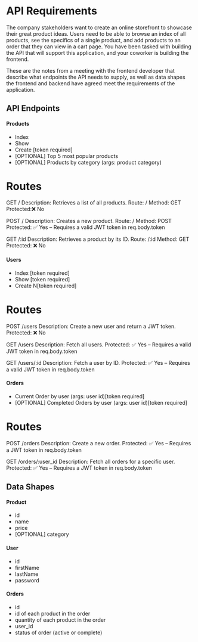 # API Requirements
The company stakeholders want to create an online storefront to showcase their great product ideas. Users need to be able to browse an index of all products, see the specifics of a single product, and add products to an order that they can view in a cart page. You have been tasked with building the API that will support this application, and your coworker is building the frontend.

These are the notes from a meeting with the frontend developer that describe what endpoints the API needs to supply, as well as data shapes the frontend and backend have agreed meet the requirements of the application. 

## API Endpoints
#### Products
- Index 
- Show
- Create [token required]
- [OPTIONAL] Top 5 most popular products 
- [OPTIONAL] Products by category (args: product category)

# Routes
GET /
    Description: Retrieves a list of all products.
    Route: /
    Method: GET
    Protected:❌ No

POST /
    Description: Creates a new product.
    Route: /
    Method: POST
    Protected: ✅ Yes – Requires a valid JWT token in req.body.token

GET /:id
    Description: Retrieves a product by its ID.
    Route: /:id
    Method: GET
    Protected: ❌ No

#### Users
- Index [token required]
- Show [token required]
- Create N[token required]

# Routes
POST /users
    Description: Create a new user and return a JWT token.
    Protected: ❌ No

GET /users
    Description: Fetch all users.
    Protected: ✅ Yes – Requires a valid JWT token in req.body.token

GET /users/:id
    Description: Fetch a user by ID.
    Protected: ✅ Yes – Requires a valid JWT token in req.body.token

#### Orders
- Current Order by user (args: user id)[token required]
- [OPTIONAL] Completed Orders by user (args: user id)[token required]

# Routes
POST /orders
    Description: Create a new order.
    Protected: ✅ Yes – Requires a JWT token in req.body.token

GET /orders/:user_id
    Description: Fetch all orders for a specific user.
    Protected: ✅ Yes – Requires a JWT token in req.body.token

## Data Shapes
#### Product
-  id
- name
- price
- [OPTIONAL] category

#### User
- id
- firstName
- lastName
- password

#### Orders
- id
- id of each product in the order
- quantity of each product in the order
- user_id
- status of order (active or complete)

